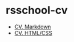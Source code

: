 # rsschool-cv
- [CV. Markdown](https://goldyukol.github.io/rsschool-cv/cv)
- [CV. HTML/CSS](https://goldyukol.github.io/rsschool-cv/)